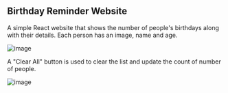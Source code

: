 ## Birthday Reminder Website

A simple React website that shows the number of people's birthdays along with their details. Each person has an image, name and age. 

![image](https://user-images.githubusercontent.com/47619970/149509321-4f8945c3-eeb5-4a5a-b755-f0c2f2ff4252.png)

A "Clear All" button is used to clear the list and update the count of number of people.

![image](https://user-images.githubusercontent.com/47619970/149509478-9b3b9e7a-9611-4e2b-be22-0bda7cd936f7.png)

